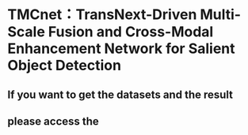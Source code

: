 # TMCnet：TransNext-Driven Multi-Scale Fusion and Cross-Modal Enhancement Network for Salient Object Detection
## If you want to get the datasets and the result
## please access the 
